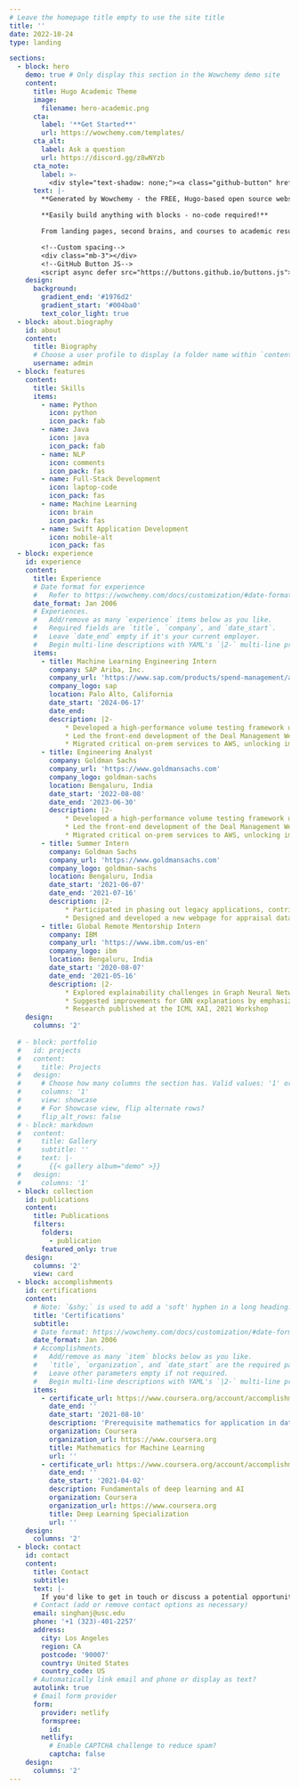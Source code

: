 ```yaml
---
# Leave the homepage title empty to use the site title
title: ''
date: 2022-10-24
type: landing

sections:
  - block: hero
    demo: true # Only display this section in the Wowchemy demo site
    content:
      title: Hugo Academic Theme
      image:
        filename: hero-academic.png
      cta:
        label: '**Get Started**'
        url: https://wowchemy.com/templates/
      cta_alt:
        label: Ask a question
        url: https://discord.gg/z8wNYzb
      cta_note:
        label: >-
          <div style="text-shadow: none;"><a class="github-button" href="https://github.com/wowchemy/wowchemy-hugo-themes" data-icon="octicon-star" data-size="large" data-show-count="true" aria-label="Star">Star Wowchemy Website Builder</a></div><div style="text-shadow: none;"><a class="github-button" href="https://github.com/wowchemy/starter-hugo-academic" data-icon="octicon-star" data-size="large" data-show-count="true" aria-label="Star">Star the Academic template</a></div>
      text: |-
        **Generated by Wowchemy - the FREE, Hugo-based open source website builder trusted by 500,000+ sites.**

        **Easily build anything with blocks - no-code required!**

        From landing pages, second brains, and courses to academic resumés, conferences, and tech blogs.

        <!--Custom spacing-->
        <div class="mb-3"></div>
        <!--GitHub Button JS-->
        <script async defer src="https://buttons.github.io/buttons.js"></script>
    design:
      background:
        gradient_end: '#1976d2'
        gradient_start: '#004ba0'
        text_color_light: true
  - block: about.biography
    id: about
    content:
      title: Biography
      # Choose a user profile to display (a folder name within `content/authors/`)
      username: admin
  - block: features
    content:
      title: Skills
      items:
        - name: Python
          icon: python
          icon_pack: fab
        - name: Java
          icon: java
          icon_pack: fab
        - name: NLP
          icon: comments
          icon_pack: fas
        - name: Full-Stack Development
          icon: laptop-code
          icon_pack: fas
        - name: Machine Learning
          icon: brain
          icon_pack: fas
        - name: Swift Application Development
          icon: mobile-alt
          icon_pack: fas
  - block: experience
    id: experience
    content:
      title: Experience
      # Date format for experience
      #   Refer to https://wowchemy.com/docs/customization/#date-format
      date_format: Jan 2006
      # Experiences.
      #   Add/remove as many `experience` items below as you like.
      #   Required fields are `title`, `company`, and `date_start`.
      #   Leave `date_end` empty if it's your current employer.
      #   Begin multi-line descriptions with YAML's `|2-` multi-line prefix.
      items:
        - title: Machine Learning Engineering Intern
          company: SAP Ariba, Inc. 
          company_url: 'https://www.sap.com/products/spend-management/ariba-login.html'
          company_logo: sap
          location: Palo Alto, California
          date_start: '2024-06-17'
          date_end:
          description: |2-
              * Developed a high-performance volume testing framework using Gatling, Java, and React, cutting request latency by 20%
              * Led the front-end development of the Deal Management Website, significantly enhancing the user interface and experience
              * Migrated critical on-prem services to AWS, unlocking improved scalability and system efficiency
        - title: Engineering Analyst
          company: Goldman Sachs
          company_url: 'https://www.goldmansachs.com'
          company_logo: goldman-sachs
          location: Bengaluru, India
          date_start: '2022-08-08'
          date_end: '2023-06-30'
          description: |2-
              * Developed a high-performance volume testing framework using Gatling, Java, and React, cutting request latency by 20%
              * Led the front-end development of the Deal Management Website, significantly enhancing the user interface and experience
              * Migrated critical on-prem services to AWS, unlocking improved scalability and system efficiency
        - title: Summer Intern
          company: Goldman Sachs
          company_url: 'https://www.goldmansachs.com'
          company_logo: goldman-sachs
          location: Bengaluru, India
          date_start: '2021-06-07'
          date_end: '2021-07-16'
          description: |2-
              * Participated in phasing out legacy applications, contributing to system modernization using Django and Appian
              * Designed and developed a new webpage for appraisal data entry, delivering a more intuitive and user-friendly interface
        - title: Global Remote Mentorship Intern
          company: IBM
          company_url: 'https://www.ibm.com/us-en'
          company_logo: ibm
          location: Bengaluru, India
          date_start: '2020-08-07'
          date_end: '2021-05-16'
          description: |2-
              * Explored explainability challenges in Graph Neural Networks, using the Entity Matching task to derive insights from tabular data
              * Suggested improvements for GNN explanations by emphasizing key features, node-level insights, and the importance of contextual edges
              * Research published at the ICML XAI, 2021 Workshop
    design:
      columns: '2'
  
  # - block: portfolio
  #   id: projects
  #   content:
  #     title: Projects
  #   design:
  #     # Choose how many columns the section has. Valid values: '1' or '2'.
  #     columns: '1'
  #     view: showcase
  #     # For Showcase view, flip alternate rows?
  #     flip_alt_rows: false
  # - block: markdown
  #   content:
  #     title: Gallery
  #     subtitle: ''
  #     text: |-
  #       {{< gallery album="demo" >}}
  #   design:
  #     columns: '1'
  - block: collection
    id: publications
    content:
      title: Publications
      filters:
        folders:
          - publication
        featured_only: true
    design:
      columns: '2'
      view: card
  - block: accomplishments
    id: certifications
    content:
      # Note: `&shy;` is used to add a 'soft' hyphen in a long heading.
      title: 'Certifications'
      subtitle:
      # Date format: https://wowchemy.com/docs/customization/#date-format
      date_format: Jan 2006
      # Accomplishments.
      #   Add/remove as many `item` blocks below as you like.
      #   `title`, `organization`, and `date_start` are the required parameters.
      #   Leave other parameters empty if not required.
      #   Begin multi-line descriptions with YAML's `|2-` multi-line prefix.
      items:
        - certificate_url: https://www.coursera.org/account/accomplishments/specialization/KFRYT4SCUHTF?utm_source%3Dandroid%26utm_medium%3Dcertificate%26utm_content%3Dcert_image%26utm_campaign%3Dsharing_cta%26utm_product%3Ds12n
          date_end: ''
          date_start: '2021-08-10'
          description: 'Prerequisite mathematics for application in data science and machine learning'
          organization: Coursera
          organization_url: https://www.coursera.org
          title: Mathematics for Machine Learning
          url: ''
        - certificate_url: https://www.coursera.org/account/accomplishments/specialization/certificate/Z6VRBQACUQXG
          date_end: ''
          date_start: '2021-04-02'
          description: Fundamentals of deep learning and AI
          organization: Coursera
          organization_url: https://www.coursera.org
          title: Deep Learning Specialization
          url: ''
    design:
      columns: '2'
  - block: contact
    id: contact
    content:
      title: Contact
      subtitle:
      text: |-
        If you'd like to get in touch or discuss a potential opportunity, please feel free to contact me!
      # Contact (add or remove contact options as necessary)
      email: singhanj@usc.edu
      phone: '+1 (323)-401-2257'
      address:
        city: Los Angeles
        region: CA
        postcode: '90007'
        country: United States
        country_code: US
      # Automatically link email and phone or display as text?
      autolink: true
      # Email form provider
      form:
        provider: netlify
        formspree:
          id:
        netlify:
          # Enable CAPTCHA challenge to reduce spam?
          captcha: false
    design:
      columns: '2'
---
```

